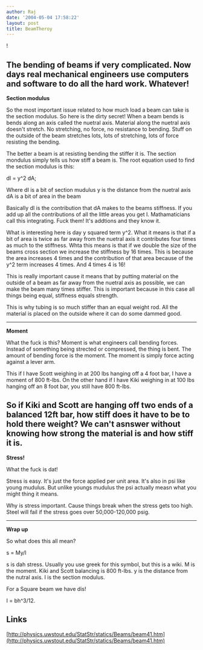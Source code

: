 ```yaml
---
author: Raj
date: '2004-05-04 17:58:22'
layout: post
title: BeamTheroy
---
```


!

The bending of beams if very complicated.  Now days real mechanical engineers use computers and software to do all the hard work.  Whatever!
----
<b>Section modulus</b>

So the most important issue related to how much load a beam can take is the section modulus.  So here is the dirty secret!  When a beam bends is bends along an axis called the nuetral axis.  Material along the nuetral axis doesn't stretch.  No stretching, no force, no resistance to bending.  Stuff on the outside of the beam stretches lots, lots of stretching, lots of force resisting the bending.

The better a beam is at resisting bending the stiffer it is.  The section mondulus simply tells us how stiff a beam is.  The root equation used to find the section modulus is this:

dI = y^2 dA;  

Where dI is a bit of section mudulus
y is the distance from the nuetral axis
dA is a bit of area in the beam

Basically dI is the contribution that dA makes to the beams stiffness.  If you add up all the contributions of all the little areas you get I.  Mathamaticians call this integrating.  Fuck them! It's addtions and they know it.

What is interesting here is day y squared term y^2.  What it means is that if a bit of area is twice as far away from the nuetral axis it contributes four times as much to the stiffness.  Whta this means is that if we double the size of the beams cross section we increase the stiffness by 16 times.  This is because the area increases 4 times and the contribution of that area because of the y^2 term increases 4 times.  And 4 times 4 is 16!

This is really important cause it means that by putting material on the outside of a beam as far away from the nuetral axis as possible, we can make the beam many times stiffer.  This is important because in this case all things being equal, stiffness equals strength.

This is why tubing is so much stiffer than an equal weight rod.  All the material is placed on the outside where it can do some dammed good.

----
<b>Moment</b>

What the fuck is this?  Moment is what engineers call bending forces.  Instead of something being strected or compressed, the thing is bent.  The amount of bending force is the moment.  The moment is simply force acting against a lever arm.  

This if I have Scott weighing in at 200 lbs hanging off a 4 foot bar, I have a moment of 800 ft-lbs. On the other hand if I have Kiki weighing in at 100 lbs hanging off an 8 foot bar, you still have 800 ft-lbs.

So if Kiki and Scott are hanging off two ends of a balanced 12ft bar, how stiff does it have to be to hold there weight?  We can't asnswer without knowing how strong the material is and how stiff it is.
----
<b>Stress!</b>

What the fuck is dat!

Stress is easy.  It's just the force applied per unit area.  It's also in psi like young mudulus.  But unlike youngs mudulus the psi actually measn what you might thing it means.

Why is stress important.  Cause things break when the stress gets too high.  Steel will fail if the stress goes over 50,000-120,000 psig.

----
<b>Wrap up</b>

So what does this all mean?

s = My/I

s is dah stress.  Usually you use greek for this symbol, but this is a wiki.
M is the moment.  Kiki and Scott balancing is 800 ft-lbs.
y is the distance from the nutral axis.
I is the section modulus.

For a Square beam we have dis!

I = bh^3/12.

Links
----
[http://physics.uwstout.edu/StatStr/statics/Beams/beam41.htm](http://physics.uwstout.edu/StatStr/statics/Beams/beam41.htm)




